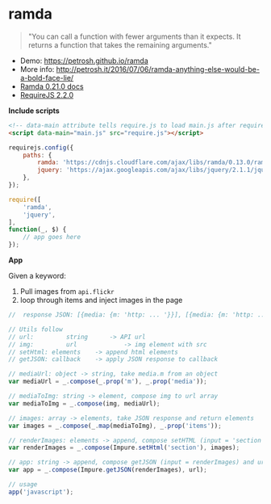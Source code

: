 # ramda

> "You can call a function with fewer arguments than it expects. It returns a function that takes the remaining arguments."

- Demo: https://petrosh.github.io/ramda
- More info: http://petrosh.it/2016/07/06/ramda-anything-else-would-be-a-bold-face-lie/
- [Ramda 0.21.0 docs](http://ramdajs.com/0.21.0/docs/)
- [RequireJS 2.2.0](http://requirejs.org/docs/start.html)

**Include scripts**

```html
<!-- data-main attribute tells require.js to load main.js after require.js loads. -->
<script data-main="main.js" src="require.js"></script>
```

```js
requirejs.config({
	paths: {
		ramda: 'https://cdnjs.cloudflare.com/ajax/libs/ramda/0.13.0/ramda.min',
		jquery: 'https://ajax.googleapis.com/ajax/libs/jquery/2.1.1/jquery.min',
	},
});

require([
	'ramda',
	'jquery',
],
function(_, $) {
	// app goes here
});
```

**App**

Given a keyword:

1. Pull images from `api.flickr`
2. loop through items and inject images in the page

```js
//  response JSON: [{media: {m: 'http: ... '}}], [{media: {m: 'http: ... '}}], ...

// Utils follow
// url:			string		-> API url
// img:			url				-> img element with src
// setHtml: elements	-> append html elements
// getJSON:	callback	-> apply JSON response to callback

// mediaUrl: object -> string, take media.m from an object
var mediaUrl = _.compose(_.prop('m'), _.prop('media'));

// mediaToImg: string -> element, compose img to url array
var mediaToImg = _.compose(img, mediaUrl);

// images: array -> elements, take JSON response and return elements
var images = _.compose(_.map(mediaToImg), _.prop('items'));

// renderImages: elements -> append, compose setHTML (input = 'section') and images
var renderImages = _.compose(Impure.setHtml('section'), images);

// app: string -> append, compose getJSON (input = renderImages) and url
var app = _.compose(Impure.getJSON(renderImages), url);

// usage
app('javascript');
```
